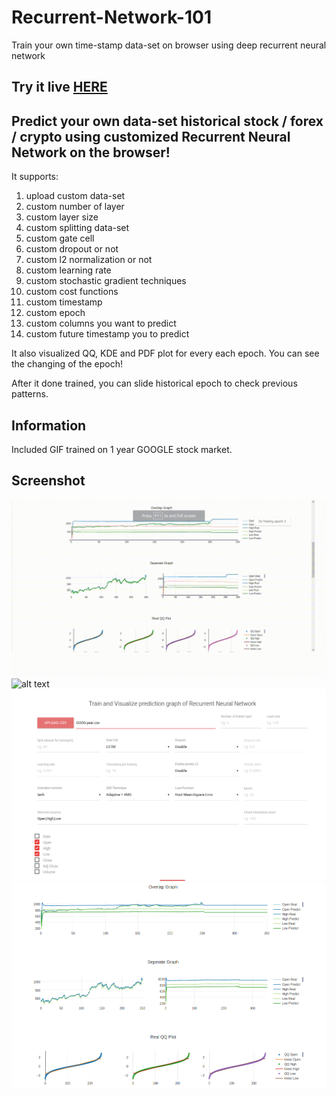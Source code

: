 # Recurrent-Network-101
Train your own time-stamp data-set on browser using deep recurrent neural network

## Try it live [HERE](http://www.huseinhouse.com/recurrentnet/)

## Predict your own data-set historical stock / forex / crypto using customized Recurrent Neural Network on the browser!
It supports:
1. upload custom data-set
2. custom number of layer
3. custom layer size
4. custom splitting data-set
5. custom gate cell
6. custom dropout or not
7. custom l2 normalization or not
8. custom learning rate
9. custom stochastic gradient techniques
10. custom cost functions
11. custom timestamp
12. custom epoch
13. custom columns you want to predict
14. custom future timestamp you to predict

It also visualized QQ, KDE and PDF plot for every each epoch. You can see the changing of the epoch!

After it done trained, you can slide historical epoch to check previous patterns.

## Information

Included GIF trained on 1 year GOOGLE stock market.

## Screenshot

![alt text](screenshot/gif1.gif)
![alt text](screenshot/gif2.gif)
![alt text](screenshot/1.png)
![alt text](screenshot/2.png)



